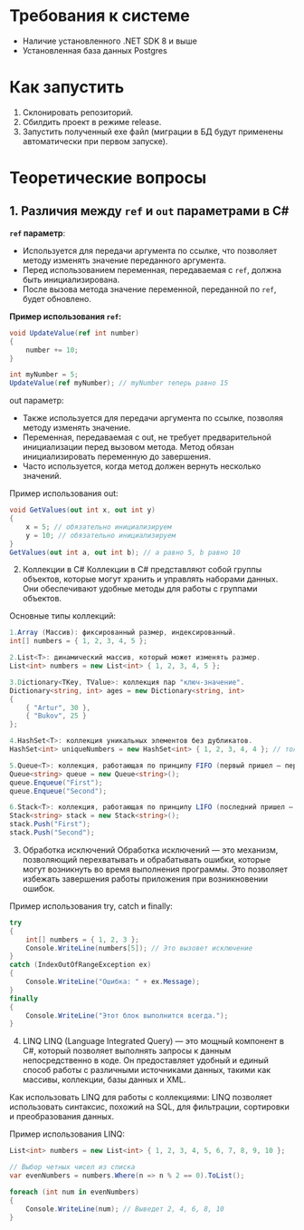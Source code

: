 # Требования к системе

- Наличие установленного .NET SDK 8 и выше
- Установленная база данных Postgres

# Как запустить

1. Склонировать репозиторий.
2. Сбилдить проект в режиме release.
3. Запустить полученный exe файл (миграции в БД будут применены автоматически при первом запуске).

# Теоретические вопросы

## 1. Различия между `ref` и `out` параметрами в C#

**`ref` параметр**:
- Используется для передачи аргумента по ссылке, что позволяет методу изменять значение переданного аргумента.
- Перед использованием переменная, передаваемая с `ref`, должна быть инициализирована.
- После вызова метода значение переменной, переданной по `ref`, будет обновлено.

**Пример использования `ref`:**
```csharp
void UpdateValue(ref int number)
{
    number += 10;
}

int myNumber = 5;
UpdateValue(ref myNumber); // myNumber теперь равно 15
```
out параметр:
- Также используется для передачи аргумента по ссылке, позволяя методу изменять значение. 
- Переменная, передаваемая с out, не требует предварительной инициализации перед вызовом метода. Метод обязан инициализировать переменную до завершения. 
- Часто используется, когда метод должен вернуть несколько значений. 

Пример использования out: 
```csharp
void GetValues(out int x, out int y)
{
    x = 5; // обязательно инициализируем
    y = 10; // обязательно инициализируем
}
GetValues(out int a, out int b); // a равно 5, b равно 10

```


2. Коллекции в C#
Коллекции в C# представляют собой группы объектов, которые могут хранить и управлять наборами данных. Они обеспечивают удобные методы для работы с группами объектов.

Основные типы коллекций:
```csharp
1.Array (Массив): фиксированный размер, индексированный.
int[] numbers = { 1, 2, 3, 4, 5 };

2.List<T>: динамический массив, который может изменять размер.
List<int> numbers = new List<int> { 1, 2, 3, 4, 5 };

3.Dictionary<TKey, TValue>: коллекция пар "ключ-значение".
Dictionary<string, int> ages = new Dictionary<string, int>
{
    { "Artur", 30 },
    { "Bukov", 25 }
};

4.HashSet<T>: коллекция уникальных элементов без дубликатов.
HashSet<int> uniqueNumbers = new HashSet<int> { 1, 2, 3, 4, 4 }; // только 1, 2, 3, 4

5.Queue<T>: коллекция, работающая по принципу FIFO (первый пришел — первый вышел).
Queue<string> queue = new Queue<string>();
queue.Enqueue("First");
queue.Enqueue("Second");

6.Stack<T>: коллекция, работающая по принципу LIFO (последний пришел — первый вышел).
Stack<string> stack = new Stack<string>();
stack.Push("First");
stack.Push("Second");

```
3. Обработка исключений
Обработка исключений — это механизм, позволяющий перехватывать и обрабатывать ошибки, которые могут возникнуть во время выполнения программы. Это позволяет избежать завершения работы приложения при возникновении ошибок.

Пример использования try, catch и finally:
```csharp
try
{
    int[] numbers = { 1, 2, 3 };
    Console.WriteLine(numbers[5]); // Это вызовет исключение
}
catch (IndexOutOfRangeException ex)
{
    Console.WriteLine("Ошибка: " + ex.Message);
}
finally
{
    Console.WriteLine("Этот блок выполнится всегда.");
}
```
4. LINQ 
LINQ (Language Integrated Query) — это мощный компонент в C#, который позволяет выполнять запросы к данным непосредственно в коде. Он предоставляет удобный и единый способ работы с различными источниками данных, такими как массивы, коллекции, базы данных и XML.

Как использовать LINQ для работы с коллекциями:
LINQ позволяет использовать синтаксис, похожий на SQL, для фильтрации, сортировки и преобразования данных.

Пример использования LINQ:
```csharp
List<int> numbers = new List<int> { 1, 2, 3, 4, 5, 6, 7, 8, 9, 10 };

// Выбор четных чисел из списка
var evenNumbers = numbers.Where(n => n % 2 == 0).ToList();

foreach (int num in evenNumbers)
{
    Console.WriteLine(num); // Выведет 2, 4, 6, 8, 10
}
```
